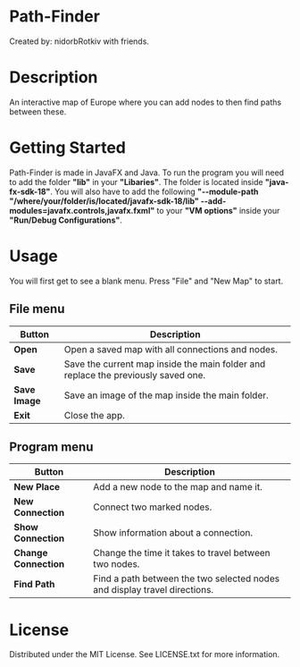 # Path-Finder

Created by: nidorbRotkiv with friends.

# Description

An interactive map of Europe where you can add nodes to then find paths between these.

# Getting Started

Path-Finder is made in JavaFX and Java. To run the program you will need to add the folder **"lib"** in your **"Libaries"**. The folder is located inside **"java- fx-sdk-18"**. You will also have to add the following **"--module-path "/where/your/folder/is/located/javafx-sdk-18/lib" --add-modules=javafx.controls,javafx.fxml"** to your **"VM options"** inside your **"Run/Debug Configurations"**. 

# Usage

You will first get to see a blank menu. Press "File" and "New Map" to start.

## File menu

| Button | Description |
| ------ | ----------- |
| **Open** | Open a saved map with all connections and nodes. |
| **Save** | Save the current map inside the main folder and replace the previously saved one. |
| **Save Image** | Save an image of the map inside the main folder. |
| **Exit** | Close the app. |

## Program menu

| Button | Description |
| ------ | ----------- |
| **New Place** | Add a new node to the map and name it. |
| **New Connection** | Connect two marked nodes. |
| **Show Connection** | Show information about a connection. |
| **Change Connection** | Change the time it takes to travel between two nodes. |
| **Find Path** | Find a path between the two selected nodes and display travel directions. |

# License

Distributed under the MIT License. See LICENSE.txt for more information.

